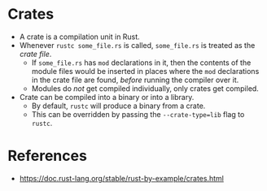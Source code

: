 # Crates
* A crate is a compilation unit in Rust.
* Whenever `rustc some_file.rs` is called, `some_file.rs` is treated as the _crate file_.
	* If `some_file.rs` has `mod` declarations in it, then the contents of the module files would be inserted in places where the `mod` declarations in the crate file are found, _before_ running the compiler over it.
	* Modules do _not_ get compiled individually, only crates get compiled.
* Crate can be compiled into a binary or into a library.
	* By default, `rustc` will produce a binary from a crate.
	* This can be overridden by passing the `--crate-type=lib` flag to `rustc`.
# References
* https://doc.rust-lang.org/stable/rust-by-example/crates.html
